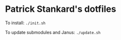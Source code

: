 Patrick Stankard's dotfiles
================================

To install: ```./init.sh```

To update submodules and Janus: ```./update.sh```
